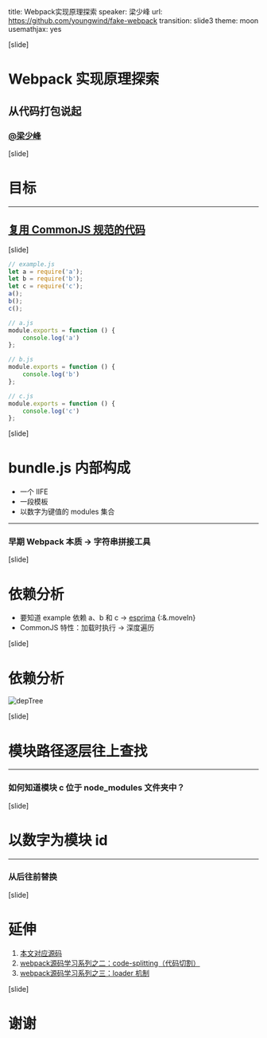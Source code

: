 title: Webpack实现原理探索
speaker: 梁少峰
url: https://github.com/youngwind/fake-webpack
transition: slide3
theme: moon
usemathjax: yes


[slide]

# Webpack 实现原理探索
## 从代码打包说起
### [@梁少峰](https://github.com/youngwind)

[slide]
# 目标
---
## [复用 CommonJS 规范的代码](https://github.com/webpack/webpack/tree/2e1460036c5349951da86c582006c7787c56c543#goal)

[slide]
```js
// example.js
let a = require('a');
let b = require('b');
let c = require('c');
a();
b();
c();
```
```js
// a.js
module.exports = function () {
    console.log('a')
};
```
```js
// b.js
module.exports = function () {
    console.log('b')
};
```
```js
// c.js
module.exports = function () {
    console.log('c')
};
```

[slide]
# bundle.js 内部构成
* 一个 IIFE
* 一段模板
* 以数字为键值的 modules 集合

---
### 早期 Webpack 本质 → 字符串拼接工具


[slide]
# 依赖分析
* 要知道 example 依赖 a、b 和 c → [esprima](http://esprima.org/demo/parse.html) {:&.moveIn}
* CommonJS 特性：加载时执行 → 深度遍历

[slide]
# 依赖分析
![depTree](/img/webpack/depTree.png)

[slide]
# 模块路径逐层往上查找
---
### 如何知道模块 c 位于 node_modules 文件夹中？

[slide]
# 以数字为模块 id
---
### 从后往前替换

[slide]
# 延伸
1. [本文对应源码](https://github.com/youngwind/fake-webpack/tree/1bfcd0edf10f1a2ff3bfd7c418e7490a735b9823)
1. [webpack源码学习系列之二：code-splitting（代码切割）](https://github.com/youngwind/blog/issues/100)
2. [webpack源码学习系列之三：loader 机制](https://github.com/youngwind/blog/issues/101)

[slide]
# 谢谢